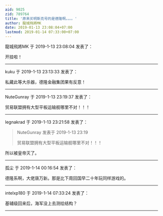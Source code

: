 ```yaml
---
aid: 9025
zid: 789764
title: '原来买明斯克号的是德隆啊。。。。'
author: 龍城飛將MK
date: 2019-01-13 23:08:04+07:00
lastmod: 2019-01-14 07:33:00+07:00
---
```


龍城飛將MK 于 2019-1-13 23:08:04 发表了：

开挂啦！

---------

kuku 于 2019-1-13 23:13:33 发表了：

私藏此等大杀器，德隆金融集团果有反意！

---------

NuteGunray 于 2019-1-13 23:19:37 发表了：

贸易联盟拥有大型平板运输舰哪里不对！！！

---------

legnakrad 于 2019-1-13 23:21:58 发表了：

> NuteGunray 发表于 2019-1-13 23:19
> 
> 贸易联盟拥有大型平板运输舰哪里不对！！！



所以被皇帝灭了。

---------

孤尘 于 2019-1-14 00:16:54 发表了：

德隆系啊，大佬唐万新。那是比下周回国早二十年玩同样游戏的。

---------

intelxp180 于 2019-1-14 07:33:24 发表了：

基辅级回来后，海军没上去测绘结构？

---------

